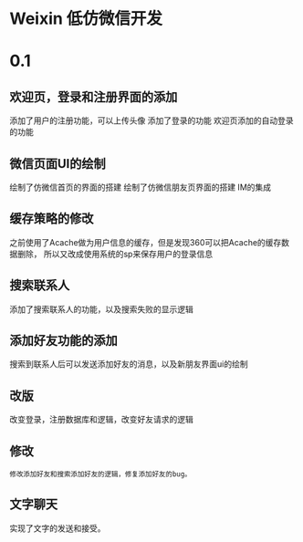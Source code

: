 # Weixin  低仿微信开发

  # 0.1

  ## 欢迎页，登录和注册界面的添加
  添加了用户的注册功能，可以上传头像
  添加了登录的功能
  欢迎页添加的自动登录的功能


  ## 微信页面UI的绘制

  绘制了仿微信首页的界面的搭建
  绘制了仿微信朋友页界面的搭建
  IM的集成

  ## 缓存策略的修改

  之前使用了Acache做为用户信息的缓存，但是发现360可以把Acache的缓存数据删除，
  所以又改成使用系统的sp来保存用户的登录信息

  ## 搜索联系人

  添加了搜索联系人的功能，以及搜索失败的显示逻辑


   ## 添加好友功能的添加

   搜索到联系人后可以发送添加好友的消息，以及新朋友界面ui的绘制

   ## 改版

   改变登录，注册数据库和逻辑，改变好友请求的逻辑


   ## 修改

    修改添加好友和搜索添加好友的逻辑，修复添加好友的bug。

   ## 文字聊天

   实现了文字的发送和接受。





